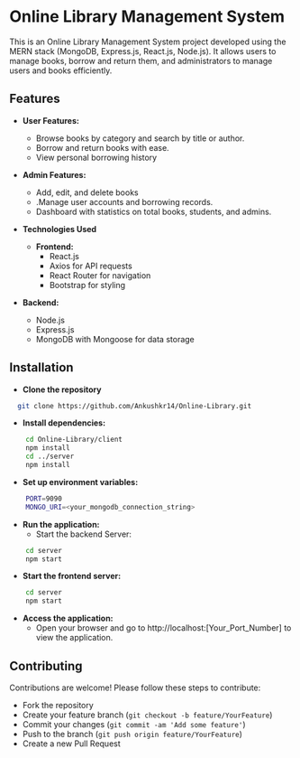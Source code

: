 
# Online Library Management System

This is an Online Library Management System project developed using the MERN stack (MongoDB, Express.js, React.js, Node.js). It allows users to manage books, borrow and return them, and administrators to manage users and books efficiently.


## Features

- **User Features:**
    - Browse books by category and search by title or author.
    - Borrow and return books with ease.
    - View personal borrowing history

- **Admin Features:**
    - Add, edit, and delete books
    - .Manage user accounts and borrowing records.
    - Dashboard with statistics on total books, students, and admins.

- **Technologies Used**
    - **Frontend:**
        - React.js
        - Axios for API requests
        - React Router for navigation
        - Bootstrap for styling

- **Backend:**
    - Node.js
    - Express.js
    - MongoDB with Mongoose for data storage


## Installation

- **Clone the repository**

```bash
  git clone https://github.com/Ankushkr14/Online-Library.git
```
- **Install dependencies:**

```bash
    cd Online-Library/client
    npm install
    cd ../server
    npm install
```

- **Set up environment variables:**
```bash
    PORT=9090
    MONGO_URI=<your_mongodb_connection_string>
```
- **Run the application:**
    - Start the backend Server:
```bash
    cd server
    npm start

```
- **Start the frontend server:**
```bash
    cd server
    npm start

```


- **Access the application:**
    - Open your browser and go to http://localhost:[Your_Port_Number] to view the application.
    
## Contributing

Contributions are welcome! Please follow these steps to contribute:

- Fork the repository
- Create your feature branch (`git checkout -b feature/YourFeature`)
- Commit your changes (`git commit -am 'Add some feature'`)
- Push to the branch (`git push origin feature/YourFeature`)
- Create a new Pull Request

